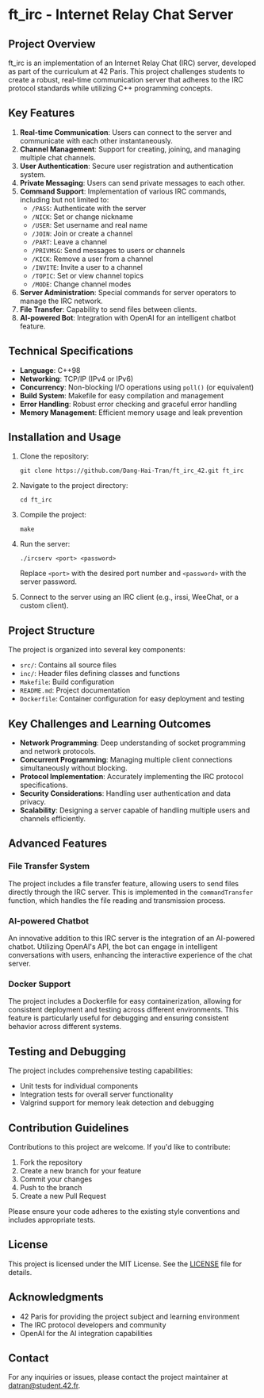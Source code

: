 # ft_irc - Internet Relay Chat Server

## Project Overview

ft_irc is an implementation of an Internet Relay Chat (IRC) server, developed as part of the curriculum at 42 Paris. This project challenges students to create a robust, real-time communication server that adheres to the IRC protocol standards while utilizing C++ programming concepts.

## Key Features

1. **Real-time Communication**: Users can connect to the server and communicate with each other instantaneously.
2. **Channel Management**: Support for creating, joining, and managing multiple chat channels.
3. **User Authentication**: Secure user registration and authentication system.
4. **Private Messaging**: Users can send private messages to each other.
5. **Command Support**: Implementation of various IRC commands, including but not limited to:
   - `/PASS`: Authenticate with the server
   - `/NICK`: Set or change nickname
   - `/USER`: Set username and real name
   - `/JOIN`: Join or create a channel
   - `/PART`: Leave a channel
   - `/PRIVMSG`: Send messages to users or channels
   - `/KICK`: Remove a user from a channel
   - `/INVITE`: Invite a user to a channel
   - `/TOPIC`: Set or view channel topics
   - `/MODE`: Change channel modes
6. **Server Administration**: Special commands for server operators to manage the IRC network.
7. **File Transfer**: Capability to send files between clients.
8. **AI-powered Bot**: Integration with OpenAI for an intelligent chatbot feature.

## Technical Specifications

- **Language**: C++98
- **Networking**: TCP/IP (IPv4 or IPv6)
- **Concurrency**: Non-blocking I/O operations using `poll()` (or equivalent)
- **Build System**: Makefile for easy compilation and management
- **Error Handling**: Robust error checking and graceful error handling
- **Memory Management**: Efficient memory usage and leak prevention

## Installation and Usage

1. Clone the repository:
   ```
   git clone https://github.com/Dang-Hai-Tran/ft_irc_42.git ft_irc
   ```

2. Navigate to the project directory:
   ```
   cd ft_irc
   ```

3. Compile the project:
   ```
   make
   ```

4. Run the server:
   ```
   ./ircserv <port> <password>
   ```
   Replace `<port>` with the desired port number and `<password>` with the server password.

5. Connect to the server using an IRC client (e.g., irssi, WeeChat, or a custom client).

## Project Structure

The project is organized into several key components:

- `src/`: Contains all source files
- `inc/`: Header files defining classes and functions
- `Makefile`: Build configuration
- `README.md`: Project documentation
- `Dockerfile`: Container configuration for easy deployment and testing

## Key Challenges and Learning Outcomes

- **Network Programming**: Deep understanding of socket programming and network protocols.
- **Concurrent Programming**: Managing multiple client connections simultaneously without blocking.
- **Protocol Implementation**: Accurately implementing the IRC protocol specifications.
- **Security Considerations**: Handling user authentication and data privacy.
- **Scalability**: Designing a server capable of handling multiple users and channels efficiently.

## Advanced Features

### File Transfer System
The project includes a file transfer feature, allowing users to send files directly through the IRC server. This is implemented in the `commandTransfer` function, which handles the file reading and transmission process.

### AI-powered Chatbot
An innovative addition to this IRC server is the integration of an AI-powered chatbot. Utilizing OpenAI's API, the bot can engage in intelligent conversations with users, enhancing the interactive experience of the chat server.

### Docker Support
The project includes a Dockerfile for easy containerization, allowing for consistent deployment and testing across different environments. This feature is particularly useful for debugging and ensuring consistent behavior across different systems.

## Testing and Debugging

The project includes comprehensive testing capabilities:

- Unit tests for individual components
- Integration tests for overall server functionality
- Valgrind support for memory leak detection and debugging

## Contribution Guidelines

Contributions to this project are welcome. If you'd like to contribute:

1. Fork the repository
2. Create a new branch for your feature
3. Commit your changes
4. Push to the branch
5. Create a new Pull Request

Please ensure your code adheres to the existing style conventions and includes appropriate tests.

## License

This project is licensed under the MIT License. See the [LICENSE](./LICENSE) file for details.

## Acknowledgments

- 42 Paris for providing the project subject and learning environment
- The IRC protocol developers and community
- OpenAI for the AI integration capabilities

## Contact

For any inquiries or issues, please contact the project maintainer at [datran@student.42.fr](mailto:datran@student.42.fr).

